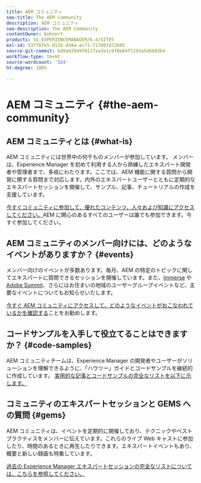 ```yaml
---
title: AEM コミュニティ
seo-title: The AEM Community
description: AEM コミュニティ
seo-description: The AEM Community
contentOwner: bohnert
products: SG_EXPERIENCEMANAGER/6.4/SITES
exl-id: 537f6fe5-011b-4d4a-ac71-71708fd72b85
source-git-commit: bd94d3949f0117aa3e1c9f0e84f7293a5d6b03b4
workflow-type: tm+mt
source-wordcount: '324'
ht-degree: 100%

---
```


# AEM コミュニティ {#the-aem-community}

## AEM コミュニティとは {#what-is}

AEM コミュニティには世界中の何千ものメンバーが参加しています。 メンバーは、Experience Manager を初めて利用する人から熟練したエキスパート開発者や管理者まで、多岐にわたります。ここでは、AEM 機能に関する質問から開発に関する質問まで対応します。内外のエキスパートユーザーとともに定期的なエキスパートセッションを開催して、サンプル、記事、チュートリアルの作成を支援しています。

[今すぐコミュニティに参加して、優れたコンテンツ、人々および知識にアクセスしてください。](https://forums.adobe.com/community/experience-cloud/marketing-cloud/experience-manager)AEM に関心のあるすべてのユーザーは誰でも参加できます。今すぐ参加してください。

## AEM コミュニティのメンバー向けには、どのようなイベントがありますか？ {#events}

メンバー向けのイベントが多数あります。毎月、AEM の特定のトピックに関してエキスパートに質問できるセッションを開催しています。また、[Immerse](http://help-forums.adobe.com/content/adobeforums/en/experience-manager-forum/adobe-experience-manager.topic.html/forum__fb7p-the_immerseagendai.html) や [Adobe Summit](http://summit.adobe.com/na/?promoid=6JMR7JQY&amp;mv=other)、さらにはお住まいの地域のユーザーグループイベントなど、主要なイベントについてもお知らせいたします。

[今すぐ AEM コミュニティにアクセスして、どのようなイベントがおこなわれているかを確認する](http://help-forums.adobe.com/content/adobeforums/en/experience-manager-forum/adobe-experience-manager.html)ことをお勧めします。

## コードサンプルを入手して役立てることはできますか？ {#code-samples}

AEM コミュニティチームは、Experience Manager の開発者やユーザーがソリューションを理解できるように、「ハウツー」ガイドとコードサンプルを継続的に作成しています。 [実用的な記事とコードサンプルの完全なリストを以下に示します。](https://helpx.adobe.com/jp/experience-manager/topics/how-to.html)

## コミュニティのエキスパートセッションと GEMS への質問 {#gems}

AEM コミュニティは、イベントを定期的に開催しており、テクニックやベストプラクティスをメンバーに伝えています。これらのライブ Web キャストに参加したり、時間のあるときに再生したりできます。エキスパートイベントもあり、概要と新しい録画も特集しています。

[過去の Experience Manager エキスパートセッションの完全なリストについては、こちらを参照してください。](https://helpx.adobe.com/jp/experience-manager/kt/eseminars/ask-the-expert/atace-index.html)
